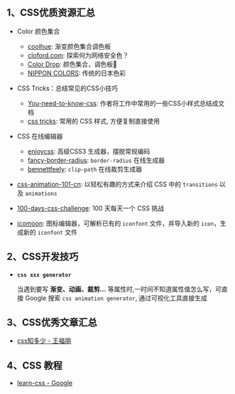 

## 1、CSS优质资源汇总

- Color 颜色集合

  - [coolhue](https://webkul.github.io/coolhue/):  渐变颜色集合调色板
  - [cloford.com](http://cloford.com/resources/colours/websafe1.htm):  探索何为网络安全色？
  - [Color Drop](https://colordrop.io/): 颜色集合，调色板🎨
  - [NIPPON COLORS](https://nipponcolors.com/#ensyucha): 传统的日本色彩

- CSS Tricks：总结常见的CSS小技巧
  - [You-need-to-know-css](https://lhammer.cn/You-need-to-know-css/#/zh-cn/): 作者将工作中常用的一些CSS小样式总结成文档
  - [css tricks](https://qishaoxuan.github.io/css_tricks/): 常用的 CSS 样式, 方便复制直接使用

- CSS 在线编辑器
  - [enjoycss](https://enjoycss.com/): 高级CSS3 生成器，摆脱常规编码
  - [fancy-border-radius](https://9elements.github.io/fancy-border-radius/): `border-radius` 在线生成器
  - [bennettfeely](https://bennettfeely.com/clippy/): `clip-path` 在线裁剪生成器

- [css-animation-101-cn](https://h-wakanda.github.io/css-animation-101-cn/): 以轻松有趣的方式来介绍 CSS 中的 `transitions` 以及 `animations`

- [100-days-css-challenge](https://100dayscss.com/?dayIndex=6): 100 天每天一个 CSS 挑战  

- [icomoon](https://icomoon.io/#home): 图标编辑器，可解析已有的 `iconfont` 文件，并导入新的 `icon`，生成新的  `iconfont` 文件


## 2、CSS开发技巧

- **`css xxx generator`**

  当遇到要写 **渐变、动画、裁剪...** 等属性时,一时间不知道属性值怎么写，可直接 Google 搜索 `css animation generator`, 通过可视化工具直接生成

## 3、CSS优秀文章汇总

- [css知多少 - 王福朋 ](https://www.cnblogs.com/wangfupeng1988/tag/css/)

## 4、CSS 教程
- [learn-css - Google](https://web.dev/learn/css/)
